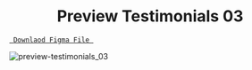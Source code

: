 <h1 align="center">Preview Testimonials 03</h1>

<a align ="center" href="https://github.com/Dezenix/website-screens/blob/main/Testimonials/Testimonials02/Testimonials02.fig "> `  Downlaod Figma File  `</a>


![preview-testimonials_03](https://github.com/Dezenix/website-screens/blob/main/Testimonials/Testimonials03/Testimonials03_Preview.png)

